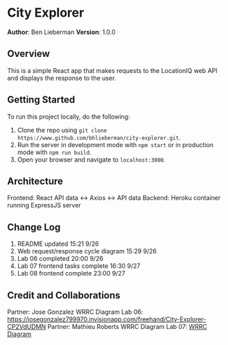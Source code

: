 # City Explorer

**Author**: Ben Lieberman
**Version**: 1.0.0

## Overview
This is a simple React app that makes requests to the LocationIQ web API and displays the response to the user.

## Getting Started
To run this project locally, do the following:
1. Clone the repo using `git clone https://www.github.com/bhlieberman/city-explorer.git`.
2. Run the server in development mode with `npm start` or in production mode with `npm run build`.
3. Open your browser and navigate to `localhost:3000`. 

## Architecture
Frontend:
React
API data <-> Axios <-> API data
Backend: 
Heroku container running ExpressJS server

## Change Log
1. README updated 15:21 9/26
2. Web request/response cycle diagram 15:29 9/26
3. Lab 06 completed 20:00 9/26
4. Lab 07 frontend tasks complete 16:30 9/27
5. Lab 08 frontend complete 23:00 9/27

## Credit and Collaborations
Partner: Jose Gonzalez
WRRC Diagram Lab 06: https://josegonzalez799970.invisionapp.com/freehand/City-Explorer-CP2VdUDMN
Partner: Mathieu Roberts
WRRC Diagram Lab 07: [WRRC Diagram](./city-explorer-wrrc-diagram.png)